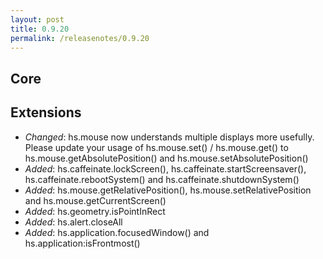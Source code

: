 ```yaml
---
layout: post
title: 0.9.20
permalink: /releasenotes/0.9.20
---
```


## Core

## Extensions
 * *Changed*: hs.mouse now understands multiple displays more usefully. Please update your usage of hs.mouse.set() / hs.mouse.get() to hs.mouse.getAbsolutePosition() and hs.mouse.setAbsolutePosition()
 * *Added*: hs.caffeinate.lockScreen(), hs.caffeinate.startScreensaver(), hs.caffeinate.rebootSystem() and hs.caffeinate.shutdownSystem()
 * *Added*: hs.mouse.getRelativePosition(), hs.mouse.setRelativePosition and hs.mouse.getCurrentScreen()
 * *Added*: hs.geometry.isPointInRect
 * *Added*: hs.alert.closeAll
 * *Added*: hs.application.focusedWindow() and hs.application:isFrontmost()
